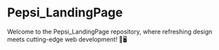 # Pepsi_LandingPage
Welcome to the Pepsi_LandingPage repository, where refreshing design meets cutting-edge web development! 🥤🖥️
